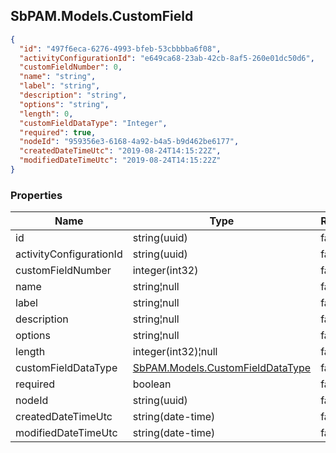 
<h2 id="tocS_SbPAM.Models.CustomField">SbPAM.Models.CustomField</h2>

<a id="schemasbpam.models.customfield"></a>
<a id="schema_SbPAM.Models.CustomField"></a>
<a id="tocSsbpam.models.customfield"></a>
<a id="tocssbpam.models.customfield"></a>

```json
{
  "id": "497f6eca-6276-4993-bfeb-53cbbbba6f08",
  "activityConfigurationId": "e649ca68-23ab-42cb-8af5-260e01dc50d6",
  "customFieldNumber": 0,
  "name": "string",
  "label": "string",
  "description": "string",
  "options": "string",
  "length": 0,
  "customFieldDataType": "Integer",
  "required": true,
  "nodeId": "959356e3-6168-4a92-b4a5-b9d462be6177",
  "createdDateTimeUtc": "2019-08-24T14:15:22Z",
  "modifiedDateTimeUtc": "2019-08-24T14:15:22Z"
}

```

### Properties

|Name|Type|Required|Restrictions|Description|
|---|---|---|---|---|
|id|string(uuid)|false|none|none|
|activityConfigurationId|string(uuid)|false|none|none|
|customFieldNumber|integer(int32)|false|none|none|
|name|string¦null|false|none|none|
|label|string¦null|false|none|none|
|description|string¦null|false|none|none|
|options|string¦null|false|none|none|
|length|integer(int32)¦null|false|none|none|
|customFieldDataType|[SbPAM.Models.CustomFieldDataType](../Models/sbpam.models.customfielddatatype.md)|false|none|none|
|required|boolean|false|none|none|
|nodeId|string(uuid)|false|none|none|
|createdDateTimeUtc|string(date-time)|false|none|none|
|modifiedDateTimeUtc|string(date-time)|false|none|none|


